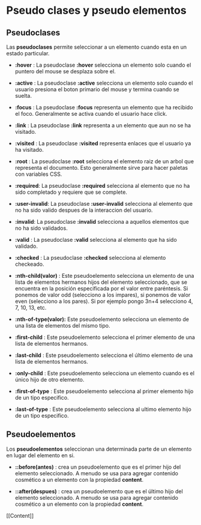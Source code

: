 # Pseudo clases y pseudo elementos

## Pseudoclases

Las **pseudoclases** permite seleccionar a un elemento cuando esta en un estado particular.

* **:hover** : La pseudoclase **:hover** selecciona un elemento solo cuando el puntero del mouse se desplaza sobre el.

* **:active** : La pseudoclase **:active** selecciona un elemento solo cuando el usuario presiona el boton primario del mouse y termina cuando se suelta.

* **:focus** : La pseudoclase **:focus** representa un elemento que ha recibido el foco. Generalmente se activa cuando el usuario hace click.

* **:link** : La pseudoclase **:link** representa a un elemento que aun no se ha visitado.

* **:visited** : La pseudoclase **:visited** representa enlaces que el usuario ya ha visitado.

* **:root** : La pseudoclase **:root** selecciona el elemento raiz de un arbol que representa el documento. Esto generalmente sirve para hacer paletas con variables CSS.

* **:required**: La pseudoclase **:required** selecciona al elemento que no ha sido completado y requiere que se complete.

* **:user-invalid**: La pseudoclase **:user-invalid** selecciona al elemento que no ha sido valido despues de la interaccion del usuario.

* **:invalid**: La pseudoclase **:invalid** selecciona a aquellos elementos que no ha sido validados.

* **:valid** : La pseudoclase **:valid** selecciona al elemento que ha sido validado.

* **:checked** : La pseudoclase **:checked** selecciona al elemento checkeado.

* **:nth-child(valor)** : Este pseudoelemento selecciona un elemento de una lista de elementos hermanos hijos del elemento seleccionado, que se encuentra en la posición especificada por el valor entre paréntesis. Si ponemos de valor odd (selecciono a los impares), si ponemos de valor even (selecciono a los pares). Si por ejemplo pongo 3n+4 selecciono 4, 7, 10, 13, etc.

* **:nth-of-type(valor):** Este pseudoelemento selecciona un elemento de una lista de elementos del mismo tipo.

* **:first-child** : Este pseudoelemento selecciona el primer elemento de una lista de elementos hermanos.

* **:last-child** : Este pseudoelemento selecciona el último elemento de una lista de elementos hermanos.

* **:only-child** : Este pseudoelemento selecciona un elemento cuando es el único hijo de otro elemento.

* **:first-of-type** : Este pseudoelemento selecciona al primer elemento hijo de un tipo especifico.

* **:last-of-type** : Este pseudoelemento selecciona al ultimo elemento hijo de un tipo especifico.

## Pseudoelementos

Los **pseudoelementos** seleccionan una determinada parte de un elemento en lugar del elemento en si.

* **::before(antes)** : crea un pseudoelemento que es el primer hijo del elemento seleccionado. A menudo se usa para agregar contenido cosmético a un elemento con la propiedad **content**. 

* **::after(despues)** : crea un pseudoelemento que es el último hijo del elemento seleccionado. A menudo se usa para agregar contenido cosmético a un elemento con la propiedad **content**.

[[Content]]